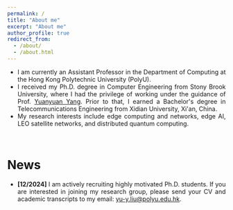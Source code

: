 ```yaml
---
permalink: /
title: "About me"
excerpt: "About me"
author_profile: true
redirect_from: 
  - /about/
  - /about.html
---
```


<div style="text-align: justify;">
    <ul>
        <li>I am currently an Assistant Professor in the Department of Computing at the Hong Kong Polytechnic University (PolyU).</li>
        <li>I received my Ph.D. degree in Computer Engineering from Stony Brook University, where I had the privilege of working under the guidance of Prof. <a href="http://www.ece.sunysb.edu/~yang/">Yuanyuan Yang</a>. Prior to that, I earned a Bachelor's degree in Telecommunications Engineering from Xidian University, Xi'an, China.</li>
        <li>My research interests include edge computing and networks, edge AI, LEO satellite networks, and distributed quantum computing.</li>
    </ul>
</div>


<br />


News
=====
<div style="text-align: justify;">
    <ul>
        <li><strong>[12/2024]</strong> I am actively recruiting highly motivated Ph.D. students. If you are interested in joining my research group, please send your CV and academic transcripts to my email: <a href="mailto:yu-y.liu@polyu.edu.hk">yu-y.liu@polyu.edu.hk</a>.</li>
    </ul>
</div>


